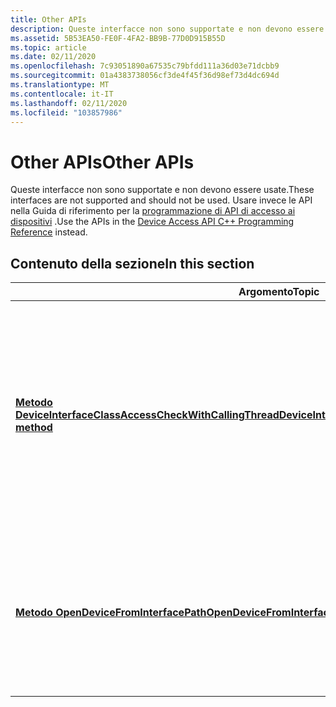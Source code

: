 ```yaml
---
title: Other APIs
description: Queste interfacce non sono supportate e non devono essere usate. Usare invece le API nella Guida di riferimento per la programmazione di API di accesso ai dispositivi.
ms.assetid: 5B53EA50-FE0F-4FA2-BB9B-77D0D915B55D
ms.topic: article
ms.date: 02/11/2020
ms.openlocfilehash: 7c93051890a67535c79bfdd111a36d03e71dcbb9
ms.sourcegitcommit: 01a4383738056cf3de4f45f36d98ef73d4dc694d
ms.translationtype: MT
ms.contentlocale: it-IT
ms.lasthandoff: 02/11/2020
ms.locfileid: "103857986"
---
```

# <a name="other-apis"></a><span data-ttu-id="19695-104">Other APIs</span><span class="sxs-lookup"><span data-stu-id="19695-104">Other APIs</span></span>

<span data-ttu-id="19695-105">Queste interfacce non sono supportate e non devono essere usate.</span><span class="sxs-lookup"><span data-stu-id="19695-105">These interfaces are not supported and should not be used.</span></span> <span data-ttu-id="19695-106">Usare invece le API nella Guida di riferimento per la [programmazione di API di accesso ai dispositivi](device-access-api-c---programming-reference.md) .</span><span class="sxs-lookup"><span data-stu-id="19695-106">Use the APIs in the [Device Access API C++ Programming Reference](device-access-api-c---programming-reference.md) instead.</span></span>

## <a name="in-this-section"></a><span data-ttu-id="19695-107">Contenuto della sezione</span><span class="sxs-lookup"><span data-stu-id="19695-107">In this section</span></span>

| <span data-ttu-id="19695-108">Argomento</span><span class="sxs-lookup"><span data-stu-id="19695-108">Topic</span></span> | <span data-ttu-id="19695-109">Descrizione</span><span class="sxs-lookup"><span data-stu-id="19695-109">Description</span></span> |
|---|---|
| [<span data-ttu-id="19695-110">**Metodo DeviceInterfaceClassAccessCheckWithCallingThread**</span><span class="sxs-lookup"><span data-stu-id="19695-110">**DeviceInterfaceClassAccessCheckWithCallingThread method**</span></span>](ideviceaccesspolicycheck-deviceinterfaceclassaccesscheckwithcallingthread.md)<br/> | <span data-ttu-id="19695-111">Questa API determinerà se il token per il contesto corrente ha accesso alla classe di interfaccia del dispositivo specificata.</span><span class="sxs-lookup"><span data-stu-id="19695-111">This API will determine if the token for the current context has access to the device interface class specified.</span></span> <span data-ttu-id="19695-112">IID = 7D276FF2-CE90-4275-A2A8-9A48B10D3E0B.</span><span class="sxs-lookup"><span data-stu-id="19695-112">IID = 7D276FF2-CE90-4275-A2A8-9A48B10D3E0B.</span></span><br/> |
| [<span data-ttu-id="19695-113">**Metodo OpenDeviceFromInterfacePath**</span><span class="sxs-lookup"><span data-stu-id="19695-113">**OpenDeviceFromInterfacePath method**</span></span>](idevicebroker-opendevicefrominterfacepath.md)<br/> | <span data-ttu-id="19695-114">Tenta di aprire un'istanza dell'interfaccia del dispositivo per conto di un client.</span><span class="sxs-lookup"><span data-stu-id="19695-114">Attempts to open a device interface instance on behalf of a client.</span></span> <span data-ttu-id="19695-115">IID = 8604b268-34A6-4b1A-A59F-CDBD8379FD98.</span><span class="sxs-lookup"><span data-stu-id="19695-115">IID = 8604b268-34A6-4b1A-A59F-CDBD8379FD98.</span></span><br/> |

